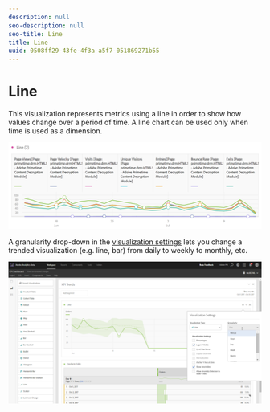 ```yaml
---
description: null
seo-description: null
seo-title: Line
title: Line
uuid: 0508ff29-43fe-4f3a-a5f7-051869271b55
---
```


# Line

This visualization represents metrics using a line in order to show how values change over a period of time. A line chart can be used only when time is used as a dimension.

![](assets/line.png)

A granularity drop-down in the [visualization settings](../../../analyze/analysis-workspace/visualizations/freeform-analysis-visualizations.md#section_D3BB5042A92245D8BF6BCF072C66624B) lets you change a trended visualization (e.g. line, bar) from daily to weekly to monthly, etc.

![](assets/viz-granularity.png)

